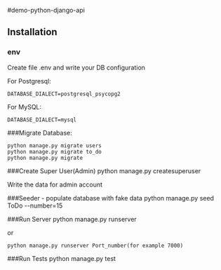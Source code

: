 #demo-python-django-api

## Installation

### env
Create file .env and write your DB configuration 

For Postgresql: 

    DATABASE_DIALECT=postgresql_psycopg2

For MySQL:

    DATABASE_DIALECT=mysql


###Migrate Database:

    python manage.py migrate users
    python manage.py migrate to_do
    python manage.py migrate

###Create Super User(Admin)
    python manage.py createsuperuser

Write the data for admin account 

###Seeder - populate database with fake data
    python manage.py seed ToDo --number=15

###Run Server 
    python manage.py runserver

or
    
    python manage.py runserver Port_number(for example 7000)


###Run Tests
    python manage.py test
